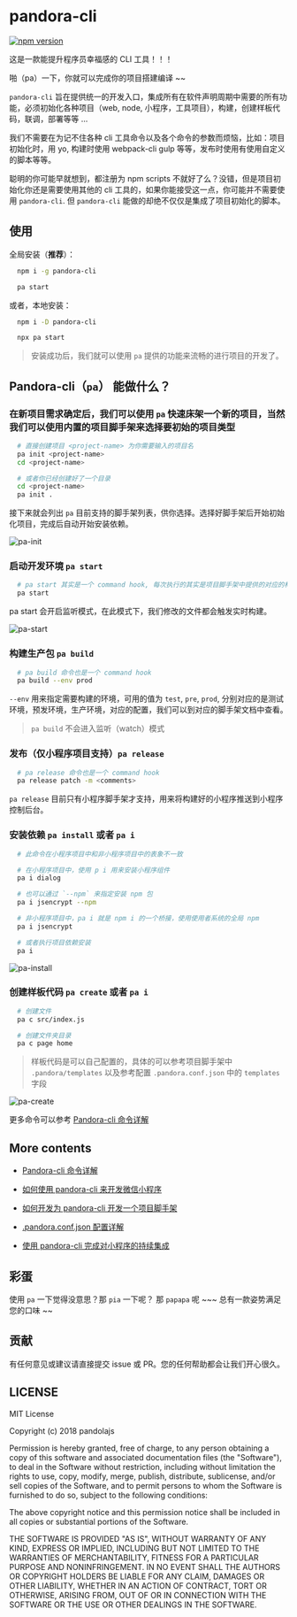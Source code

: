 # pandora-cli

[![npm version](https://badge.fury.io/js/pandora-cli.svg)](https://badge.fury.io/js/pandora-cli)

这是一款能提升程序员幸福感的 CLI 工具！！！

啪（pa）一下，你就可以完成你的项目搭建编译 ~~

`pandora-cli` 旨在提供统一的开发入口，集成所有在软件声明周期中需要的所有功能，必须初始化各种项目（web, node, 小程序，工具项目），构建，创建样板代码，联调，部署等等 ...

我们不需要在为记不住各种 cli 工具命令以及各个命令的参数而烦恼，比如：项目初始化时，用 yo, 构建时使用 webpack-cli gulp 等等，发布时使用有使用自定义的脚本等等。

聪明的你可能早就想到，都注册为 npm scripts 不就好了么？没错，但是项目初始化你还是需要使用其他的 cli 工具的，如果你能接受这一点，你可能并不需要使用 `pandora-cli`. 但 `pandora-cli` 能做的却绝不仅仅是集成了项目初始化的脚本。

## 使用

全局安装（**推荐**）：

```bash
  npm i -g pandora-cli

  pa start
```

或者，本地安装：

```bash
  npm i -D pandora-cli

  npx pa start
```

> 安装成功后，我们就可以使用 `pa` 提供的功能来流畅的进行项目的开发了。

## Pandora-cli（`pa`） 能做什么？

### 在新项目需求确定后，我们可以使用 `pa` 快速床架一个新的项目，当然我们可以使用内置的项目脚手架来选择要初始的项目类型

```bash
  # 直接创建项目 <project-name> 为你需要输入的项目名
  pa init <project-name>
  cd <project-name>

  # 或者你已经创建好了一个目录
  cd <project-name>
  pa init .
```

接下来就会列出 `pa` 目前支持的脚手架列表，供你选择。选择好脚手架后开始初始化项目，完成后自动开始安装依赖。

![pa-init](docs/resources/pa-init.gif)

### 启动开发环境 `pa start`

```bash
  # pa start 其实是一个 command hook, 每次执行的其实是项目脚手架中提供的对应的构建脚本
  pa start
```

pa start 会开启监听模式，在此模式下，我们修改的文件都会触发实时构建。

![pa-start](docs/resources/pa-start.gif)

### 构建生产包 `pa build`

```bash
  # pa build 命令也是一个 command hook
  pa build --env prod
```

`--env` 用来指定需要构建的环境，可用的值为 `test`, `pre`, `prod`, 分别对应的是测试环境，预发环境，生产环境，对应的配置，我们可以到对应的脚手架文档中查看。

> `pa build` 不会进入监听（watch）模式

### 发布（仅小程序项目支持）`pa release`

```bash
  # pa release 命令也是一个 command hook
  pa release patch -m <comments>
```

`pa release` 目前只有小程序脚手架才支持，用来将构建好的小程序推送到小程序控制后台。

### 安装依赖 `pa install` 或者 `pa i`

```bash
  # 此命令在小程序项目中和非小程序项目中的表象不一致

  # 在小程序项目中，使用 p i 用来安装小程序组件
  pa i dialog

  # 也可以通过 `--npm` 来指定安装 npm 包
  pa i jsencrypt --npm

  # 非小程序项目中，pa i 就是 npm i 的一个桥接，使用使用者系统的全局 npm
  pa i jsencrypt

  # 或者执行项目依赖安装
  pa i
```

![pa-install](docs/resources/pa-install.gif)

### 创建样板代码 `pa create` 或者 `pa i`

```bash
  # 创建文件
  pa c src/index.js

  # 创建文件夹目录
  pa c page home
```

> 样板代码是可以自己配置的，具体的可以参考项目脚手架中 `.pandora/templates` 以及参考配置 `.pandora.conf.json` 中的 `templates` 字段

![pa-create](docs/resources/pa-create.gif)

更多命令可以参考 [Pandora-cli 命令详解](./docs/commands.md)

## More contents

- [Pandora-cli 命令详解](./docs/commands.md)

- [如何使用 pandora-cli 来开发微信小程序](./docs/how-to-develop-minprogram-with-pandora.md)

- [如何开发为 pandora-cli 开发一个项目脚手架](./docs/how-to-develop-a-boilerplate-for-pandora.md)

- [.pandora.conf.json 配置详解](./docs/configuration.md)

- [使用 pandora-cli 完成对小程序的持续集成](./docs/how-to-intergre-miniprogram-into-jenkins-via-pandora.md)

## 彩蛋

使用 `pa` 一下觉得没意思？那 `pia` 一下呢？ 那 `papapa` 呢 ~~~ 总有一款姿势满足您的口味 ~~

## 贡献

有任何意见或建议请直接提交 issue 或 PR。您的任何帮助都会让我们开心很久。

## LICENSE

MIT License

Copyright (c) 2018 pandolajs

Permission is hereby granted, free of charge, to any person obtaining a copy
of this software and associated documentation files (the "Software"), to deal
in the Software without restriction, including without limitation the rights
to use, copy, modify, merge, publish, distribute, sublicense, and/or sell
copies of the Software, and to permit persons to whom the Software is
furnished to do so, subject to the following conditions:

The above copyright notice and this permission notice shall be included in all
copies or substantial portions of the Software.

THE SOFTWARE IS PROVIDED "AS IS", WITHOUT WARRANTY OF ANY KIND, EXPRESS OR
IMPLIED, INCLUDING BUT NOT LIMITED TO THE WARRANTIES OF MERCHANTABILITY,
FITNESS FOR A PARTICULAR PURPOSE AND NONINFRINGEMENT. IN NO EVENT SHALL THE
AUTHORS OR COPYRIGHT HOLDERS BE LIABLE FOR ANY CLAIM, DAMAGES OR OTHER
LIABILITY, WHETHER IN AN ACTION OF CONTRACT, TORT OR OTHERWISE, ARISING FROM,
OUT OF OR IN CONNECTION WITH THE SOFTWARE OR THE USE OR OTHER DEALINGS IN THE
SOFTWARE.
